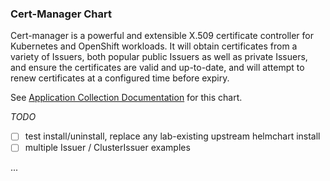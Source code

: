 ### Cert-Manager Chart

Cert-manager is a powerful and extensible X.509 certificate controller for Kubernetes and OpenShift workloads. It will obtain certificates from a variety of Issuers, both popular public Issuers as well as private Issuers, and ensure the certificates are valid and up-to-date, and will attempt to renew certificates at a configured time before expiry.

See [Application Collection Documentation](https://apps.rancher.io/applications/cert-manager) for this chart.

_TODO_
- [ ] test install/uninstall, replace any lab-existing upstream helmchart install
- [ ] multiple Issuer / ClusterIssuer examples

...
